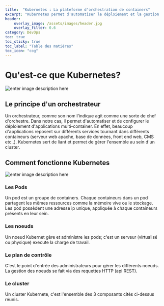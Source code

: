 ```yaml
---
title:  "Kubernetes : La plateforme d'orchestration de containers"
excerpt: "Kubernetes permet d'automatiser le déploiement et la gestion d'applications multi-container..."
header:
    overlay_image: /assets/images/header.jpg
    overlay_filter: 0.6
category: DevOps
toc: true
toc_sticky: true
toc_label: "Table des matières"
toc_icon: "cog"
---
```

# Qu'est-ce que Kubernetes?
![enter image description here](https://ml32ltopxlgp.i.optimole.com/j9-pdEk-NyyhK8p-/w:auto/h:auto/q:75/https://www.blackcreeper.com/wp-content/uploads/2020/04/kubernetes-logo-big.png)
## Le principe d'un orchestrateur

Un orchestrateur, comme son nom l'indique agit comme une sorte de chef d'orchestre. Dans notre cas, il permet d'automatiser et de configurer le déploiement d'applications multi-container. En effet, beaucoup d'applications reposent sur différents services tournant dans différents containeurs (serveur web apache, base de données, front end web, CMS etc..). Kubernetes sert de liant et permet de gérer l'ensemble au sein d'un cluster.

## Comment fonctionne Kubernetes
![enter image description here](https://images.ctfassets.net/w1bd7cq683kz/5Ex6830HzBPU5h8Ou8xQAB/2c948105fc10094348203bec6c1eab04/Kubernetes_20architecture_20diagram.png)

### Les Pods
Un pod est un groupe de containers. Chaque containeurs dans un pod partagent les mêmes ressources comme la mémoire vive ou le stockage. Les pod possèdent une adresse ip unique, appliquée à chaque containeurs présents en leur sein.

### Les noeuds
Un noeud Kubernet gère et administre les pods; c'est un serveur (virtualisé ou physique) execute la charge de travail. 

### Le plan de contrôle 
C'est le point d'entrée des administrateurs pour gérer les différents noeuds. La gestion des noeuds se fait via des requettes HTTP (api REST).

### Le cluster
Un cluster Kubernete, c'est l'ensemble des 3 composants cités ci-dessus réunis.



